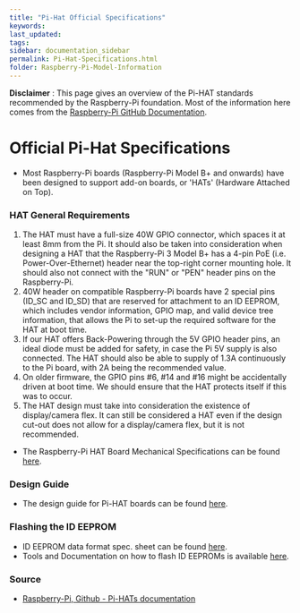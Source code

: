 ```yaml
---
title: "Pi-Hat Official Specifications"
keywords: 
last_updated: 
tags: 
sidebar: documentation_sidebar
permalink: Pi-Hat-Specifications.html
folder: Raspberry-Pi-Model-Information
---
```


**Disclaimer** : This page gives an overview of the Pi-HAT standards recommended by the Raspberry-Pi foundation. Most of the information here comes from the [Raspberry-Pi GitHub Documentation](https://github.com/raspberrypi/hats).

# Official Pi-Hat Specifications

- Most Raspberry-Pi boards (Raspberry-Pi Model B+ and onwards) have been designed to support add-on boards, or 'HATs' (Hardware Attached on Top).



### HAT General Requirements

1. The HAT must have a full-size 40W GPIO connector, which spaces it at least 8mm from the Pi. It should also be taken into consideration when designing a HAT that the Raspberry-Pi 3 Model B+ has a 4-pin PoE (i.e. Power-Over-Ethernet) header near the top-right corner mounting hole. It should also not connect with the "RUN" or "PEN" header pins on the Raspberry-Pi.
2. 40W header on compatible Raspberry-Pi boards have 2 special pins (ID_SC and ID_SD) that are reserved for attachment to an ID EEPROM, which includes vendor information, GPIO map, and valid device tree information, that allows the Pi to set-up the required software for the HAT at boot time.
3. If our HAT offers Back-Powering through the 5V GPIO header pins, an ideal diode must be added for safety, in case the Pi 5V supply is also connected. The HAT should also be able to supply of 1.3A continuously to the Pi board, with 2A being the recommended value.
4. On older firmware, the GPIO pins #6, #14 and #16 might be accidentally driven at boot time. We should ensure that the HAT protects itself if this was to occur. 
5. The HAT design must take into consideration the existence of display/camera flex. It can still be considered a HAT even if the design cut-out does not allow for a display/camera flex, but it is not recommended.

- The Raspberry-Pi HAT Board Mechanical Specifications can be found [here](https://github.com/raspberrypi/hats/blob/master/hat-board-mechanical.pdf).



### Design Guide

- The design guide for Pi-HAT boards can be found [here](https://github.com/raspberrypi/hats/blob/master/designguide.md).



### Flashing the ID EEPROM

- ID EEPROM data format spec. sheet can be found [here](https://github.com/raspberrypi/hats/blob/master/eeprom-format.md).
- Tools and Documentation on how to flash ID EEPROMs is available [here](https://github.com/raspberrypi/hats/blob/master/eepromutils).



### Source

- [Raspberry-Pi, Github - Pi-HATs documentation](https://github.com/raspberrypi/hats)

